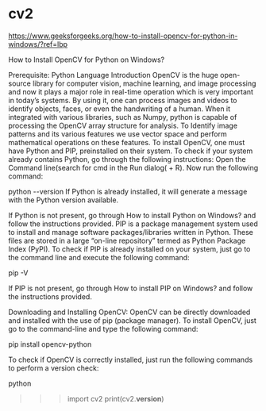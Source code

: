 # cv2

https://www.geeksforgeeks.org/how-to-install-opencv-for-python-in-windows/?ref=lbp

How to Install OpenCV for Python on Windows?

Prerequisite: Python Language Introduction   OpenCV is the huge open-source library for computer vision, machine learning, and image processing and now it plays a major role in real-time operation which is very important in today’s systems. By using it, one can process images and videos to identify objects, faces, or even the handwriting of a human. When it integrated with various libraries, such as Numpy, python is capable of processing the OpenCV array structure for analysis. To Identify image patterns and its various features we use vector space and perform mathematical operations on these features. To install OpenCV, one must have Python and PIP, preinstalled on their system. To check if your system already contains Python, go through the following instructions: Open the Command line(search for cmd in the Run dialog( + R). Now run the following command:

python --version
If Python is already installed, it will generate a message with the Python version available.

If Python is not present, go through How to install Python on Windows? and follow the instructions provided.   PIP is a package management system used to install and manage software packages/libraries written in Python. These files are stored in a large “on-line repository” termed as Python Package Index (PyPI). To check if PIP is already installed on your system, just go to the command line and execute the following command:

pip -V

If PIP is not present, go through How to install PIP on Windows? and follow the instructions provided.

Downloading and Installing OpenCV:
OpenCV can be directly downloaded and installed with the use of pip (package manager). To install OpenCV, just go to the command-line and type the following command:

pip install opencv-python

To check if OpenCV is correctly installed, just run the following commands to perform a version check:

python
>>>import cv2
>>>print(cv2.__version__)




